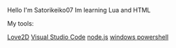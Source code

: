 Hello I'm Satorikeiko07
Im learning Lua and HTML

My tools:

<a href="https://love2d.org/">Love2D<a>
<a href="https://code.visualstudio.com/">Visual Studio Code<a>
<a href="https://nodejs.org/en/">node.js<a>
<a href="">windows powershell<a>
